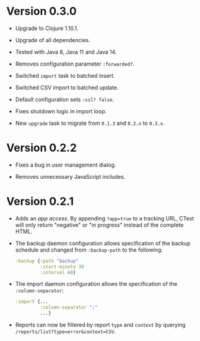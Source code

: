 # Version 0.3.0

* Upgrade to Clojure 1.10.1.

* Upgrade of all dependencies.

* Tested with Java 8, Java 11 and Java 14.

* Removes configuration parameter `:forwarded?`.

* Switched `import` task to batched insert.

* Switched CSV import to batched update.

* Default configuration sets `:ssl? false`.

* Fixes shutdown logic in import loop.

* New `upgrade` task to migrate from `0.1.3` and `0.2.x` to `0.3.x`. 

# Version 0.2.2

* Fixes a bug in user management dialog.

* Removes unnecessary JavaScript includes.


# Version 0.2.1

* Adds an *app access*. By appending `?app=true` to a tracking URL, CTest will only return "negative" or "in progress" instead of the complete HTML.

* The backup daemon configuration allows specification of the backup schedule and changed from `:backup-path` to the following:
  ```clojure
  :backup {:path "backup"
           :start-minute 30
           :interval 60}
  ```
 
* The import daemon configuration allows the specification of the `:column-separator`:
  ```clojure
  :import {...
           :column-separator ";"
           ...}
  ```
 
 * Reports can now be filtered by report `type` and `context` by querying `/reports/list?type=error&context=CSV`.
   